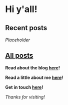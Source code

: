 # Hi y'all!

Recent posts
-

*Placeholder*

[All posts](posts)
-

**Read about the blog [here](about_blog)!**

**Read a little about me [here](about_me)!**

**Get in touch [here](contact)!**

*Thanks for visiting!*

